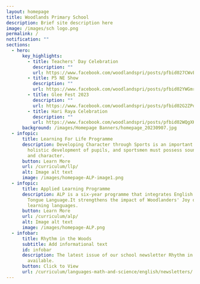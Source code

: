 ```yaml
---
layout: homepage
title: Woodlands Primary School
description: Brief site description here
image: /images/sch logo.png
permalink: /
notification: ""
sections:
  - hero:
      key_highlights:
        - title: Teachers' Day Celebration
          description: ""
          url: https://www.facebook.com/woodlandspri/posts/pfbid027CWvEq5i6NoBzWXGzEftQ5LGsV2oLGkaYKr2yUqbNanArpJKw7Ee5LQ4L8XoqisPl
        - title: P5 NE Show
          description: ""
          url: https://www.facebook.com/woodlandspri/posts/pfbid02YWGmrQ99p2NaFMsQkWXpJF7QeD6Gi2koFYSBtrGWwpamRNb8CkCVs5NMgqV7TQNkl
        - title: Glee Fest 2023
          description: ""
          url: https://www.facebook.com/woodlandspri/posts/pfbid02G2ZPq9nfauq5FAiwPGHSbRX234y9rDE3U9Hj9sbnMqLYxUMcCBrFXC3TQCpneTeZl
        - title: Hari Raya Celebration
          description: ""
          url: https://www.facebook.com/woodlandspri/posts/pfbid02WQgXKxddTT5LKjvpH1x3nYvcp57Gknjt2Gh2EeCCD42vkJFAfg6viQMcFgVbRqWcl
      background: /images/Homepage Banners/homepage_20230907.jpg
  - infopic:
      title: Learning For Life Programme
      description: Developing Character through Sports is an important component of
        holistic development of pupils, and sportsmen must possess sound values
        and character.
      button: Learn More
      url: /curriculum/llp/
      alt: Image alt text
      image: /images/homepage-ALP-image1.png
  - infopic:
      title: Applied Learning Programme
      description: ALP is a six-year programme that integrates English and Mother
        Tongue Language.It strengthens the impact of Woodlanders' Joy of
        learning languages.
      button: Learn More
      url: /curriculum/alp/
      alt: Image alt text
      image: /images/homepage-ALP.png
  - infobar:
      title: Rhythm in the Woods
      subtitle: Add informational text
      id: infobar
      description: The latest issue of our school newsletter Rhythm in the Woods is
        available.
      button: Click to View
      url: /curriculum/languages-math-and-science/english/newsletters/
---
```

